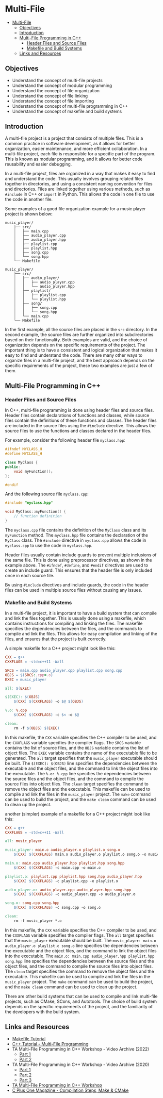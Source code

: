 # Multi-File

- [Multi-File](#multi-file)
  - [Objectives](#objectives)
  - [Introduction](#introduction)
  - [Multi-File Programming in C++](#multi-file-programming-in-c)
    - [Header Files and Source Files](#header-files-and-source-files)
    - [Makefile and Build Systems](#makefile-and-build-systems)
  - [Links and Resources](#links-and-resources)

## Objectives

- Understand the concept of multi-file projects
- Understand the concept of modular programming
- Understand the concept of file organization
- Understand the concept of file linking
- Understand the concept of file importing
- Understand the concept of multi-file programming in C++
- Understand the concept of makefile and build systems

## Introduction

A multi-file project is a project that consists of multiple files. This is a common practice in software development, as it allows for better organization, easier maintenance, and more efficient collaboration. In a multi-file project, each file is responsible for a specific part of the program. This is known as modular programming, and it allows for better code reusability and easier debugging.

In a multi-file project, files are organized in a way that makes it easy to find and understand the code. This usually involves grouping related files together in directories, and using a consistent naming convention for files and directories. Files are linked together using various methods, such as `#include` in C++ or `import` in Python. This allows the code in one file to use the code in another file.

Some examples of a good file organization example for a music player project is shown below:

```plaintext
music_player/
    ├── src/
    │   ├── main.cpp
    │   ├── audio_player.cpp
    │   ├── audio_player.hpp
    │   ├── playlist.cpp
    │   ├── playlist.hpp
    │   ├── song.cpp
    │   └── song.hpp
    └── Makefile
```

```plaintext
music_player/
    ├── src/
    │   ├── audio_player/
    │   │   ├── audio_player.cpp
    │   │   └── audio_player.hpp
    │   ├── playlist/
    │   │   ├── playlist.cpp
    │   │   └── playlist.hpp
    │   ├── song/
    │   │   ├── song.cpp
    │   │   └── song.hpp
    │   └── main.cpp
    └── Makefile
```

In the first example, all the source files are placed in the `src` directory. In the second example, the source files are further organized into subdirectories based on their functionality. Both examples are valid, and the choice of organization depends on the specific requirements of the project. The important thing is to have a consistent and logical organization that makes it easy to find and understand the code. There are many other ways to organize files in a multi-file project, and the best approach depends on the specific requirements of the project, these two examples are just a few of them.

## Multi-File Programming in C++

### Header Files and Source Files

In C++, multi-file programming is done using header files and source files. Header files contain declarations of functions and classes, while source files contain the definitions of these functions and classes. The header files are included in the source files using the `#include` directive. This allows the source files to use the functions and classes declared in the header files.

For example, consider the following header file `myclass.hpp`:

```cpp
#ifndef MYCLASS_H
#define MYCLASS_H

class MyClass {
public:
    void myFunction();
};

#endif
```

And the following source file `myclass.cpp`:

```cpp
#include "myclass.hpp"

void MyClass::myFunction() {
    // function definition
}
```

The `myclass.cpp` file contains the definition of the `MyClass` class and its `myFunction` method. The `myclass.hpp` file contains the declaration of the `MyClass` class. The `#include` directive in `myclass.cpp` allows the code in `myclass.cpp` to use the code in `myclass.hpp`.

Header files usually contain include guards to prevent multiple inclusions of the same file. This is done using preprocessor directives, as shown in the example above. The `#ifndef`, `#define`, and `#endif` directives are used to create an include guard. This ensures that the header file is only included once in each source file.

By using `#include` directives and include guards, the code in the header files can be used in multiple source files without causing any issues.

### Makefile and Build Systems

In a multi-file project, it is important to have a build system that can compile and link the files together. This is usually done using a makefile, which contains instructions for compiling and linking the files. The makefile specifies the dependencies between the files, and the commands to compile and link the files. This allows for easy compilation and linking of the files, and ensures that the project is built correctly.

A simple makefile for a C++ project might look like this:

```makefile
CXX = g++
CXXFLAGS = -std=c++11 -Wall

SRCS = main.cpp audio_player.cpp playlist.cpp song.cpp
OBJS = $(SRCS:.cpp=.o)
EXEC = music_player

all: $(EXEC)

$(EXEC): $(OBJS)
    $(CXX) $(CXXFLAGS) -o $@ $(OBJS)

%.o: %.cpp
    $(CXX) $(CXXFLAGS) -c $< -o $@

clean:
    rm -f $(OBJS) $(EXEC)
```

In this makefile, the `CXX` variable specifies the C++ compiler to be used, and the `CXXFLAGS` variable specifies the compiler flags. The `SRCS` variable contains the list of source files, and the `OBJS` variable contains the list of object files. The `EXEC` variable contains the name of the executable file to be generated. The `all` target specifies that the `music_player` executable should be built. The `$(EXEC): $(OBJS)` line specifies the dependencies between the executable and the object files, and the command to link the object files into the executable. The `%.o: %.cpp` line specifies the dependencies between the source files and the object files, and the command to compile the source files into object files. The `clean` target specifies the command to remove the object files and the executable. This makefile can be used to compile and link the files in the `music_player` project. The `make` command can be used to build the project, and the `make clean` command can be used to clean up the project.

another (simpler) example of a makefile for a C++ project might look like this:

```makefile
CXX = g++
CXXFLAGS = -std=c++11 -Wall

all: music_player

music_player: main.o audio_player.o playlist.o song.o
    $(CXX) $(CXXFLAGS) main.o audio_player.o playlist.o song.o -o music_player

main.o: main.cpp audio_player.hpp playlist.hpp song.hpp
    $(CXX) $(CXXFLAGS) -c main.cpp -o main.o

playlist.o: playlist.cpp playlist.hpp song.hpp audio_player.hpp
    $(CXX) $(CXXFLAGS) -c playlist.cpp -o playlist.o

audio_player.o: audio_player.cpp audio_player.hpp song.hpp
    $(CXX) $(CXXFLAGS) -c audio_player.cpp -o audio_player.o

song.o: song.cpp song.hpp
    $(CXX) $(CXXFLAGS) -c song.cpp -o song.o

clean:
    rm -f music_player *.o
```

In this makefile, the `CXX` variable specifies the C++ compiler to be used, and the `CXXFLAGS` variable specifies the compiler flags. The `all` target specifies that the `music_player` executable should be built. The `music_player: main.o audio_player.o playlist.o song.o` line specifies the dependencies between the executable and the object files, and the command to link the object files into the executable. The `main.o: main.cpp audio_player.hpp playlist.hpp song.hpp` line specifies the dependencies between the source files and the object files, and the command to compile the source files into object files. The `clean` target specifies the command to remove the object files and the executable. This makefile can be used to compile and link the files in the `music_player` project. The `make` command can be used to build the project, and the `make clean` command can be used to clean up the project.

There are other build systems that can be used to compile and link multi-file projects, such as CMake, SCons, and Autotools. The choice of build system depends on the specific requirements of the project, and the familiarity of the developers with the build system.

## Links and Resources

- [Makefile Tutorial](https://makefiletutorial.com/)
- [C++ Tutorial - Multi-File Programming](https://www.youtube.com/watch?v=9OvKEkGmvos)
- TA Multi-File Programming in C++ Workshop - Video Archive (2022)
  - [Part 1](https://www.aparat.com/v/9Ocok)
  - [Part 2](https://www.aparat.com/v/1b5yE)
- TA Multi-File Programming in C++ Workshop - Video Archive (2020)
  - [Part 1](https://www.aparat.com/v/tCL2M)
  - [Part 2](https://www.aparat.com/v/WK8Sj)
  - [Part 3](https://www.aparat.com/v/GlIL5)
- [TA Multi-File Programming in C++ Workshop](./Assets/Multi-File%20Projects%20Makefile.pdf)
- [C Plus One Magazine - Compilation Steps, Make & CMake](./Assets/Compilation%20Steps,%20Make%20&%20CMake.pdf)
